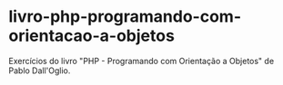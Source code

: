 # livro-php-programando-com-orientacao-a-objetos
Exercícios do livro "PHP - Programando com Orientação a Objetos" de Pablo Dall'Oglio.
